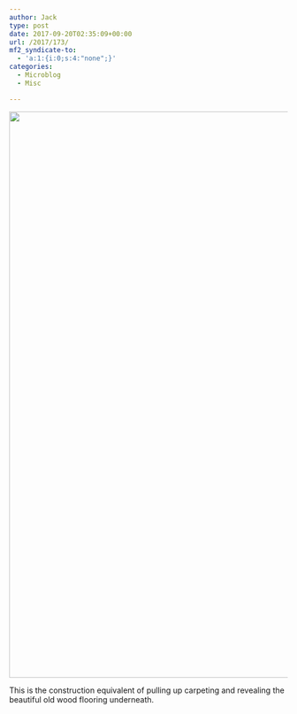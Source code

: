 ```yaml
---
author: Jack
type: post
date: 2017-09-20T02:35:09+00:00
url: /2017/173/
mf2_syndicate-to:
  - 'a:1:{i:0;s:4:"none";}'
categories:
  - Microblog
  - Misc

---
```

<img class="alignnone wp-image-174 size-full" src="/wp-content/uploads/2017/09/IMG_2104.jpg" alt="" width="1280" height="1024" srcset="/wp-content/uploads/2017/09/IMG_2104.jpg 1280w, /wp-content/uploads/2017/09/IMG_2104-300x240.jpg 300w, /wp-content/uploads/2017/09/IMG_2104-768x614.jpg 768w, /wp-content/uploads/2017/09/IMG_2104-1024x819.jpg 1024w, /wp-content/uploads/2017/09/IMG_2104-700x560.jpg 700w" sizes="(max-width: 1280px) 100vw, 1280px" />

This is the construction equivalent of pulling up carpeting and revealing the beautiful old wood flooring underneath.